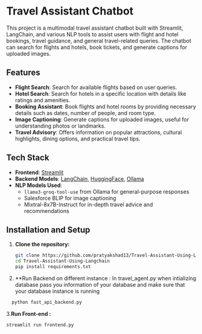 # Travel Assistant Chatbot

This project is a multimodal travel assistant chatbot built with Streamlit, LangChain, and various NLP tools to assist users with flight and hotel bookings, travel guidance, and general travel-related queries. The chatbot can search for flights and hotels, book tickets, and generate captions for uploaded images. 

## Features

- **Flight Search**: Search for available flights based on user queries.
- **Hotel Search**: Search for hotels in a specific location with details like ratings and amenities.
- **Booking Assistant**: Book flights and hotel rooms by providing necessary details such as dates, number of people, and room type.
- **Image Captioning**: Generate captions for uploaded images, useful for understanding photos or landmarks.
- **Travel Advisory**: Offers information on popular attractions, cultural highlights, dining options, and practical travel tips.

## Tech Stack

- **Frontend**: [Streamlit](https://streamlit.io/)
- **Backend Models**: [LangChain](https://www.langchain.com/), [HuggingFace](https://huggingface.co/), [Ollama](https://ollama.com/)
- **NLP Models Used**:
  - `llama3-groq-tool-use` from Ollama for general-purpose responses
  - Salesforce BLIP for image captioning
  - Mixtral-8x7B-Instruct for in-depth travel advice and recommendations

## Installation and Setup

1. **Clone the repository:**
   ```bash
   git clone https://github.com/pratyakshad13/Travel-Assistant-Using-Langchain.git
   cd Travel-Assistant-Using-Langchain
   pip install requirements.txt
   ```
   
2. **Run Backend on different instance :
  In travel_agent.py when intializing database pass you information of your database 
  and make sure that your database instance is running 
  ```bash
    python fast_api_backend.py
  ```
3.**Run Front-end :**
   ```bash
   streamlit run frontend.py
  ```
